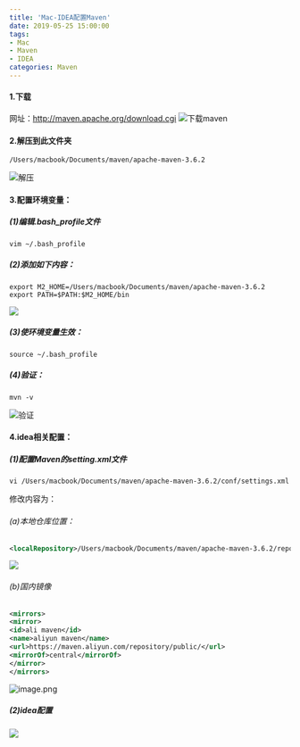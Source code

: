 ```yaml
---
title: 'Mac-IDEA配置Maven'
date: 2019-05-25 15:00:00
tags: 
- Mac
- Maven
- IDEA
categories: Maven
---
```


#### 1.下载
网址：http://maven.apache.org/download.cgi
![下载maven](https://imgconvert.csdnimg.cn/aHR0cHM6Ly91cGxvYWQtaW1hZ2VzLmppYW5zaHUuaW8vdXBsb2FkX2ltYWdlcy80MzkxNDA3LTU4Zjc2NGMzZWNhNjFiNzYucG5n?x-oss-process=image/format,png)

#### 2.解压到此文件夹

```shell
/Users/macbook/Documents/maven/apache-maven-3.6.2
```
![解压](https://imgconvert.csdnimg.cn/aHR0cHM6Ly91cGxvYWQtaW1hZ2VzLmppYW5zaHUuaW8vdXBsb2FkX2ltYWdlcy80MzkxNDA3LWE5ZWJjN2ZiZGEzZDRlMDUucG5n?x-oss-process=image/format,png)

#### 3.配置环境变量：
##### (1)编辑.bash_profile文件

```shell
vim ~/.bash_profile
```
##### (2)添加如下内容：

```shell
export M2_HOME=/Users/macbook/Documents/maven/apache-maven-3.6.2
export PATH=$PATH:$M2_HOME/bin
```
![](https://imgconvert.csdnimg.cn/aHR0cHM6Ly91cGxvYWQtaW1hZ2VzLmppYW5zaHUuaW8vdXBsb2FkX2ltYWdlcy80MzkxNDA3LTFiZDhmYzBkOTQ3ODQwOWYucG5n?x-oss-process=image/format,png)

##### (3)使环境变量生效：

```shell
source ~/.bash_profile
```

##### (4)验证：

```shell
mvn -v
```
![验证](https://imgconvert.csdnimg.cn/aHR0cHM6Ly91cGxvYWQtaW1hZ2VzLmppYW5zaHUuaW8vdXBsb2FkX2ltYWdlcy80MzkxNDA3LTllMjM2MjgyODhkYWViNGEucG5n?x-oss-process=image/format,png)

#### 4.idea相关配置：
##### (1)配置Maven的setting.xml文件

```shell
vi /Users/macbook/Documents/maven/apache-maven-3.6.2/conf/settings.xml
```

修改内容为：

###### (a)本地仓库位置：
```xml
<localRepository>/Users/macbook/Documents/maven/apache-maven-3.6.2/repository </localRepository>
```
![](https://imgconvert.csdnimg.cn/aHR0cHM6Ly91cGxvYWQtaW1hZ2VzLmppYW5zaHUuaW8vdXBsb2FkX2ltYWdlcy80MzkxNDA3LThhMjczYjE2ZmU5OTYwOWEucG5n?x-oss-process=image/format,png)

###### (b)国内镜像
```xml
<mirrors>
<mirror>
<id>ali maven</id>
<name>aliyun maven</name>
<url>https://maven.aliyun.com/repository/public/</url>
<mirrorOf>central</mirrorOf> 
</mirror>
</mirrors> 
```
![image.png](https://imgconvert.csdnimg.cn/aHR0cHM6Ly91cGxvYWQtaW1hZ2VzLmppYW5zaHUuaW8vdXBsb2FkX2ltYWdlcy80MzkxNDA3LTBkZmJlMWQ4ZWU4Mjk0Y2EucG5n?x-oss-process=image/format,png)


##### (2)idea配置
![](https://imgconvert.csdnimg.cn/aHR0cHM6Ly91cGxvYWQtaW1hZ2VzLmppYW5zaHUuaW8vdXBsb2FkX2ltYWdlcy80MzkxNDA3LWFjMGE3MzhiMDlmYjFkNDgucG5n?x-oss-process=image/format,png)


